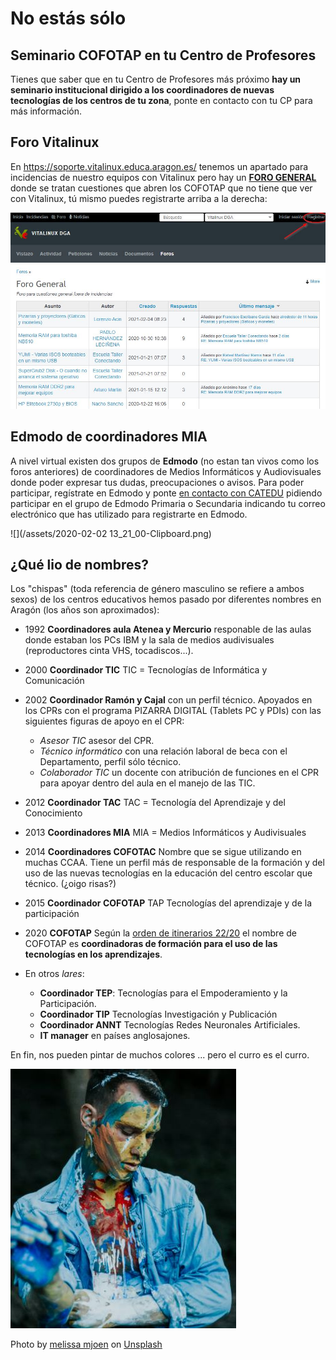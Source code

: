 # No estás sólo

## Seminario COFOTAP en tu Centro de Profesores

Tienes que saber que en tu Centro de Profesores más próximo **hay un seminario institucional dirigido a los coordinadores de nuevas tecnologías de los centros de tu zona**, ponte en contacto con tu CP para más información.

## Foro Vitalinux

En https://soporte.vitalinux.educa.aragon.es/ tenemos un apartado para incidencias de nuestro equipos con Vitalinux pero hay un [**FORO GENERAL**](https://soporte.vitalinux.educa.aragon.es/projects/vitallinux-dga-soporte/boards) donde se tratan cuestiones que abren los COFOTAP que no tiene que ver con Vitalinux, tú mismo puedes registrarte arriba a la derecha:

![](/assets/vitalinux.jpg)

## Edmodo de coordinadores MIA
A nivel virtual existen dos grupos de **Edmodo** (no estan tan vivos como los foros anteriores) de coordinadores de Medios Informáticos y Audiovisuales donde poder expresar tus dudas, preocupaciones o  avisos. Para poder participar, regístrate en Edmodo y ponte [en contacto con CATEDU](https://web.catedu.es/) pidiendo participar en el grupo de Edmodo Primaria o Secundaria indicando tu correo electrónico que has utilizado para registrarte en Edmodo.

![](/assets/2020-02-02 13_21_00-Clipboard.png)

## ¿Qué lio de nombres?

Los "chispas" (toda referencia de género masculino se refiere a ambos sexos) de los centros educativos hemos pasado por diferentes nombres en Aragón (los años son aproximados):

* 1992 **Coordinadores aula Atenea y Mercurio** responable de las aulas donde estaban los PCs IBM y la sala de medios audivisuales (reproductores cinta VHS, tocadiscos...).
* 2000 **Coordinador TIC** TIC = Tecnologías de Informática y Comunicación
* 2002 **Coordinador Ramón y Cajal** con un perfil técnico. Apoyados en los CPRs con el programa PIZARRA DIGITAL (Tablets PC y PDIs) con las siguientes figuras de apoyo en el CPR:
  * *Asesor TIC* asesor del CPR.
  * *Técnico informático* con una relación laboral de beca con el Departamento, perfil sólo técnico.
  * *Colaborador TIC* un docente con atribución de funciones en el CPR para apoyar dentro del aula en el manejo de las TIC.
* 2012 **Coordinador TAC** TAC = Tecnología del Aprendizaje y del Conocimiento
* 2013 **Coordinadores MIA** MIA = Medios Informáticos y Audivisuales
* 2014 **Coordinadores COFOTAC** Nombre que se sigue utilizando en muchas CCAA. Tiene un perfil más de responsable de la formación y del uso de las nuevas tecnologías en la educación del centro escolar que técnico. (¿oigo risas?)
* 2015 **Coordinador COFOTAP** TAP Tecnologías del aprendizaje y de la participación
* 2020 **COFOTAP** Según la [orden de itinerarios 22/20](https://educa.aragon.es/documents/20126/0/BOA+Itinerarios+2020-21+%281%29.pdf/bbbe3e5d-9a1e-f686-7bfd-6dae321e8442?t=1610358478013) el nombre de COFOTAP es **coordinadoras de formación para el uso de las tecnologías en los aprendizajes**.

* En otros _lares_:
  * **Coordinador TEP**: Tecnologías para el Empoderamiento y la Participación.
  * **Coordinador TIP** Tecnologías Investigación y Publicación
  * **Coordinador ANNT** Tecnologías Redes Neuronales Artificiales.
  * **IT manager** en países anglosajones.

En fin, nos pueden pintar de muchos colores ... pero el curro es el curro.

![](/assets/mess.jpg)

<span>Photo by <a href="https://unsplash.com/@melissamj?utm_source=unsplash&amp;utm_medium=referral&amp;utm_content=creditCopyText">melissa mjoen</a> on <a href="https://unsplash.com/s/photos/mess?utm_source=unsplash&amp;utm_medium=referral&amp;utm_content=creditCopyText">Unsplash</a></span>
